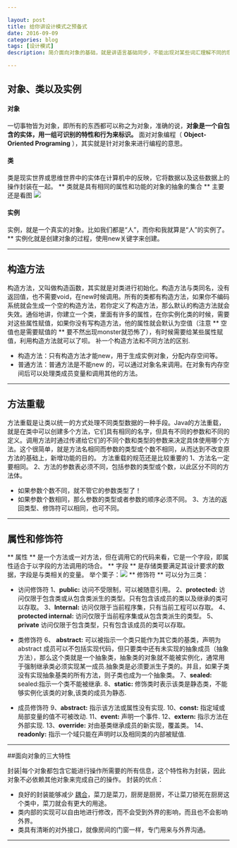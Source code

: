 ```yaml
---

layout: post
title: 给你讲设计模式之预备式
date: 2016-09-09
categories: blog
tags: [设计模式]
description: 简介面向对象的基础，就是讲语言基础同步，不能出现对某些词汇理解不同的现象。

---
```


## 对象、类以及实例

#### 对象

一切事物皆为对象，即所有的东西都可以称之为对象，准确的说，**对象是一个自包含的实体，用一组可识别的特性和行为来标识。** 面对对象编程（ **Object-Oriented Programing** ），其实就是针对对象来进行编程的意思。
#### 类

类是现实世界或思维世界中的实体在计算机中的反映，它将数据以及这些数据上的操作封装在一起。 ** 类就是具有相同的属性和功能的对象的抽象的集合 ** 主要还是看图 ![](http://ocp77h2r6.bkt.clouddn.com/类和对象.jpg) 
#### 实例

实例，就是一个真实的对象。比如我们都是“人”，而你和我就算是“人”的实例了。 ** 实例化就是创建对象的过程，使用new关键字来创建。

---

## 构造方法

构造方法，又叫做构造函数，其实就是对类进行初始化。构造方法与类同名，没有返回值，也不需要void，在new时候调用。所有的类都有构造方法，如果你不编码系统就会生成一个空的构造方法，若你定义了构造方法，那么默认的构造方法就会失效。通俗地讲，你建立一个类，里面有许多的属性，在你实例化类的时候，需要对这些属性赋值，如果你没有写构造方法，他的属性就会默认为空值（注意 ** 空值也是需要赋值的 ** 要不然出现monster就恐怖了），有时候需要给某些属性赋值，利用构造方法就可以了呗。
补一个构造方法和不同方法的区别.

- 构造方法：只有构造方法才能new，用于生成实例对象，分配内存空间等。
- 普通方法：普通方法是不能new 的，可以通过对象名来调用。在对象有内存空间后可以处理类成员变量和调用其他的方法。

 ---

 ## 方法重载

 方法重载是让类以统一的方式处理不同类型数据的一种手段。Java的方法重载，就是在类中可以创建多个方法，它们具有相同的名字，但具有不同的参数和不同的定义。调用方法时通过传递给它们的不同个数和类型的参数来决定具体使用哪个方法。这个很简单，就是方法名相同而参数的类型或个数不相同，从而达到不改变原方法的基础上，新增功能的目的。
 方法重载的规范还是比较重要的
 1、方法名一定要相同。
 2、方法的参数表必须不同，包括参数的类型或个数，以此区分不同的方法体。
 - 如果参数个数不同，就不管它的参数类型了！
 - 如果参数个数相同，那么参数的类型或者参数的顺序必须不同。
 3、方法的返回类型、修饰符可以相同，也可不同。

---

## 属性和修饰符

** 属性 ** 是一个方法或一对方法，但在调用它的代码来看，它是一个字段，即属性适合于以字段的方法调用的场合。
** 字段 ** 是存储类要满足其设计要求的数据，字段是与类相关的变量。
举个栗子：![](http://ocp77h2r6.bkt.clouddn.com/属性与字段.jpg)
** 修饰符 ** 可以分为三类：

- 访问修饰符
	1、**public:** 访问不受限制，可以被随意引用。
	2、**protected:** 访问仅限于包含类或从包含类派生的类型。只有包含该成员的类以及继承的类可以存取。
	3、**Internal:** 访问仅限于当前程序集，只有当前工程可以存取。
	4、**protected internal:** 访问仅限于当前程序集或从包含类派生的类型。
	5、**private** 访问仅限于包含类型，只有包含该成员的类可以存取。

- 类修饰符
	6、  **abstract:** 可以被指示一个类只能作为其它类的基类，声明为 abstract 成员可以不包括实现代码，但只要类中还有未实现的抽象成员（抽象方法），那么这个类就是一个抽象类，抽象类的对象就不能被实例化，通常用于强制继承类必须实现某一成员.抽象类是必须要派生子类的。并且，如果子类没有实现抽象基类的所有方法，则子类也成为一个抽象类。
	7、**sealed:** sealed:指示一个类不能被继承.
	8、**static:** 修饰类时表示该类是静态类，不能够实例化该类的对象,该类的成员为静态.

- 成员修饰符
	9、**abstract:** 指示该方法或属性没有实现.
	10、**const:** 指定域或局部变量的值不可被改动.
	11、**event:** 声明一个事件.
	12、**extern:** 指示方法在外部实现.
	13、**override:** 对由基类继承成员的新实现，覆盖类。
	14、**readonly:** 指示一个域只能在声明时以及相同类的内部被赋值.

---

##面向对象的三大特性

封装|每个对象都包含它能进行操作所需要的所有信息，这个特性称为封装，因此对象不必依赖其他对象来完成自己的操作。
封装的优点：
- 良好的封装能够减少 [耦合](http://www.360doc.com/content/16/0504/19/1317564_556267518.shtml)，菜刀是菜刀，厨房是厨房，不让菜刀锁死在厨房这个类中，菜刀就会有更大的用途。
- 类内部的实现可以自由地进行修改，而不会受到外界的影响，而且也不会影响外界。
- 类具有清晰的对外接口，就像房间的门窗一样，专门用来与外界沟通。

---
